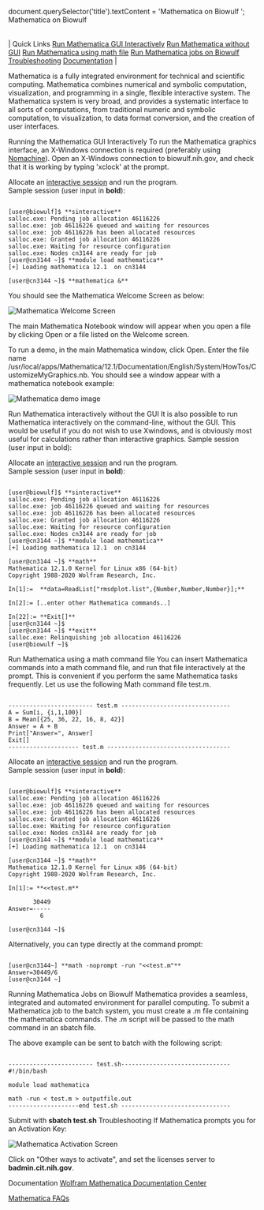 

document.querySelector('title').textContent = 'Mathematica on Biowulf ';
Mathematica on Biowulf 


|  |
| --- |
| 
Quick Links
[Run Mathematica GUI Interactively](#gui)
[Run Mathematica without GUI](#nogui)
[Run Mathematica using math file](#math)
[Run Mathematica jobs on Biowulf](#jobs)
[Troubleshooting](#trouble)
[Documentation](#docs)
 |


Mathematica is a fully integrated environment for
technical and scientific computing. Mathematica combines numerical and
symbolic computation, visualization, and programming in a single,
flexible interactive system.
The Mathematica system is very broad, and provides a systematic
interface to all sorts of computations, from traditional numeric and
symbolic computation, to visualization, to data format conversion, and
the creation of user interfaces.


Running the Mathematica GUI Interactively
To run the Mathematica graphics interface, an X-Windows connection is required (preferably using [Nomachine](/docs/nx.html)). Open an X-Windows connection to biowulf.nih.gov, and check that it is working by typing 'xclock' at the prompt.



Allocate an [interactive session](/docs/userguide.html#int) and run the program.   
Sample session (user input in **bold**):



```

[user@biowulf]$ **sinteractive**
salloc.exe: Pending job allocation 46116226
salloc.exe: job 46116226 queued and waiting for resources
salloc.exe: job 46116226 has been allocated resources
salloc.exe: Granted job allocation 46116226
salloc.exe: Waiting for resource configuration
salloc.exe: Nodes cn3144 are ready for job
[user@cn3144 ~]$ **module load mathematica**
[+] Loading mathematica 12.1  on cn3144 

[user@cn3144 ~]$ **mathematica &**

```

You should see the Mathematica Welcome Screen as below:


![Mathematica Welcome Screen](/images/mathematica_12.1_splash_screen.png)


The main Mathematica Notebook window will appear when you open a file by clicking Open or a file listed on the Welcome screen.


To run a demo, in the main Mathematica window, click Open. Enter the file name /usr/local/apps/Mathematica/12.1/Documentation/English/System/HowTos/CustomizeMyGraphics.nb. You should see a window appear with a mathematica notebook example:


![Mathematica demo image](/images/mathematica_12.1_example.png)


Run Mathematica interactively without the GUI
It is also possible to run Mathematica interactively on the command-line, without the GUI. This would be useful if you do not wish to use Xwindows, and is obviously most useful for calculations rather than interactive graphics. Sample session (user input in bold):



Allocate an [interactive session](/docs/userguide.html#int) and run the program.   
Sample session (user input in **bold**):



```

[user@biowulf]$ **sinteractive**
salloc.exe: Pending job allocation 46116226
salloc.exe: job 46116226 queued and waiting for resources
salloc.exe: job 46116226 has been allocated resources
salloc.exe: Granted job allocation 46116226
salloc.exe: Waiting for resource configuration
salloc.exe: Nodes cn3144 are ready for job
[user@cn3144 ~]$ **module load mathematica**
[+] Loading mathematica 12.1  on cn3144 

[user@cn3144 ~]$ **math**
Mathematica 12.1.0 Kernel for Linux x86 (64-bit)
Copyright 1988-2020 Wolfram Research, Inc.

In[1]:=  **data=ReadList["rmsdplot.list",{Number,Number,Number}];**

In[2]:= [..enter other Mathematica commands..]

In[22]:= **Exit[]**
[user@cn3144 ~]$
[user@cn3144 ~]$ **exit**
salloc.exe: Relinquishing job allocation 46116226
[user@biowulf ~]$

```

Run Mathematica using a math command file
You can insert Mathematica commands into a math command file, and run
that file interactively at the prompt. This is convenient if you
perform the same Mathematica tasks frequently. Let us use the following 
Math command file test.m.



```

------------------------ test.m -------------------------------
A = Sum[i, {i,1,100}]
B = Mean[{25, 36, 22, 16, 8, 42}]
Answer = A + B
Print["Answer=", Answer]
Exit[]
-------------------- test.m -----------------------------------

```

  

Allocate an [interactive session](/docs/userguide.html#int) and run the program.   
Sample session (user input in **bold**):

```

[user@biowulf]$ **sinteractive**
salloc.exe: Pending job allocation 46116226
salloc.exe: job 46116226 queued and waiting for resources
salloc.exe: job 46116226 has been allocated resources
salloc.exe: Granted job allocation 46116226
salloc.exe: Waiting for resource configuration
salloc.exe: Nodes cn3144 are ready for job
[user@cn3144 ~]$ **module load mathematica**
[+] Loading mathematica 12.1  on cn3144 

[user@cn3144 ~]$ **math**
Mathematica 12.1.0 Kernel for Linux x86 (64-bit)
Copyright 1988-2020 Wolfram Research, Inc.

In[1]:= **<<test.m**

       30449
Answer=-----
         6

[user@cn3144 ~]$

```

Alternatively, you can type directly at the command prompt:


```

[user@cn3144~] **math -noprompt -run "<<test.m"**
Answer=30449/6
[user@cn3144 ~]

```

Running Mathematica Jobs on Biowulf
Mathematica provides a seamless, integrated and automated environment for parallel computing. To submit a Mathematica job to the batch system, you must create a .m file containing the mathematica commands. The .m script will be passed to the math command in an sbatch file. 

The above example can be sent to batch with the following script:


```

------------------------ test.sh-------------------------------
#!/bin/bash

module load mathematica

math -run < test.m > outputfile.out
--------------------end test.sh -------------------------------

```

Submit with **sbatch test.sh**
Troubleshooting
If Mathematica prompts you for an Activation Key:

![Mathematica Activation Screen](/images/mathematica_activation_screenshot.jpg)



Click on "Other ways to activate", and set the licenses server to **badmin.cit.nih.gov**.


Documentation
[Wolfram Mathematica Documentation Center](https://reference.wolfram.com/language)
  
[Mathematica FAQs](https://www.wolfram.com/FAQs/)














